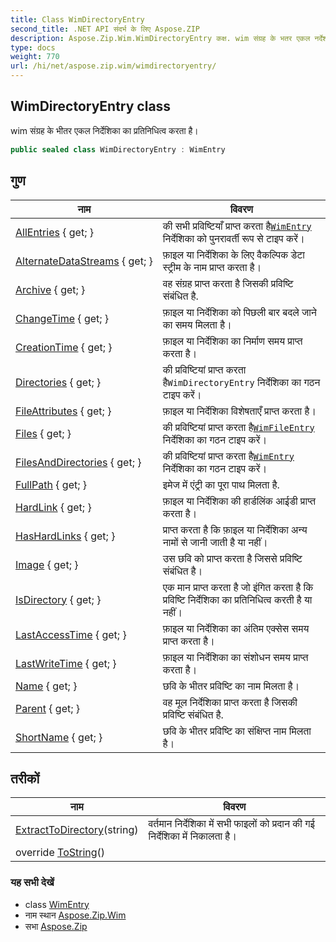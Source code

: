 ```yaml
---
title: Class WimDirectoryEntry
second_title: .NET API संदर्भ के लिए Aspose.ZIP
description: Aspose.Zip.Wim.WimDirectoryEntry कक्ष. wim संग्रह के भतर एकल नर्देशक क प्रतनधत्व करत है
type: docs
weight: 770
url: /hi/net/aspose.zip.wim/wimdirectoryentry/
---
```

## WimDirectoryEntry class

wim संग्रह के भीतर एकल निर्देशिका का प्रतिनिधित्व करता है।

```csharp
public sealed class WimDirectoryEntry : WimEntry
```

## गुण

| नाम | विवरण |
| --- | --- |
| [AllEntries](../../aspose.zip.wim/wimdirectoryentry/allentries/) { get; } | की सभी प्रविष्टियाँ प्राप्त करता है[`WimEntry`](../wimentry/) निर्देशिका को पुनरावर्ती रूप से टाइप करें। |
| [AlternateDataStreams](../../aspose.zip.wim/wimentry/alternatedatastreams/) { get; } | फ़ाइल या निर्देशिका के लिए वैकल्पिक डेटा स्ट्रीम के नाम प्राप्त करता है। |
| [Archive](../../aspose.zip.wim/wimentry/archive/) { get; } | वह संग्रह प्राप्त करता है जिसकी प्रविष्टि संबंधित है. |
| [ChangeTime](../../aspose.zip.wim/wimentry/changetime/) { get; } | फ़ाइल या निर्देशिका को पिछली बार बदले जाने का समय मिलता है। |
| [CreationTime](../../aspose.zip.wim/wimentry/creationtime/) { get; } | फ़ाइल या निर्देशिका का निर्माण समय प्राप्त करता है। |
| [Directories](../../aspose.zip.wim/wimdirectoryentry/directories/) { get; } | की प्रविष्टियां प्राप्त करता है`WimDirectoryEntry` निर्देशिका का गठन टाइप करें। |
| [FileAttributes](../../aspose.zip.wim/wimentry/fileattributes/) { get; } | फ़ाइल या निर्देशिका विशेषताएँ प्राप्त करता है। |
| [Files](../../aspose.zip.wim/wimdirectoryentry/files/) { get; } | की प्रविष्टियां प्राप्त करता है[`WimFileEntry`](../wimfileentry/) निर्देशिका का गठन टाइप करें। |
| [FilesAndDirectories](../../aspose.zip.wim/wimdirectoryentry/filesanddirectories/) { get; } | की प्रविष्टियां प्राप्त करता है[`WimEntry`](../wimentry/) निर्देशिका का गठन टाइप करें। |
| [FullPath](../../aspose.zip.wim/wimentry/fullpath/) { get; } | इमेज में एंट्री का पूरा पाथ मिलता है. |
| [HardLink](../../aspose.zip.wim/wimentry/hardlink/) { get; } | फ़ाइल या निर्देशिका की हार्डलिंक आईडी प्राप्त करता है। |
| [HasHardLinks](../../aspose.zip.wim/wimentry/hashardlinks/) { get; } | प्राप्त करता है कि फ़ाइल या निर्देशिका अन्य नामों से जानी जाती है या नहीं। |
| [Image](../../aspose.zip.wim/wimentry/image/) { get; } | उस छवि को प्राप्त करता है जिससे प्रविष्टि संबंधित है। |
| [IsDirectory](../../aspose.zip.wim/wimentry/isdirectory/) { get; } | एक मान प्राप्त करता है जो इंगित करता है कि प्रविष्टि निर्देशिका का प्रतिनिधित्व करती है या नहीं। |
| [LastAccessTime](../../aspose.zip.wim/wimentry/lastaccesstime/) { get; } | फ़ाइल या निर्देशिका का अंतिम एक्सेस समय प्राप्त करता है। |
| [LastWriteTime](../../aspose.zip.wim/wimentry/lastwritetime/) { get; } | फ़ाइल या निर्देशिका का संशोधन समय प्राप्त करता है। |
| [Name](../../aspose.zip.wim/wimentry/name/) { get; } | छवि के भीतर प्रविष्टि का नाम मिलता है। |
| [Parent](../../aspose.zip.wim/wimentry/parent/) { get; } | वह मूल निर्देशिका प्राप्त करता है जिसकी प्रविष्टि संबंधित है. |
| [ShortName](../../aspose.zip.wim/wimentry/shortname/) { get; } | छवि के भीतर प्रविष्टि का संक्षिप्त नाम मिलता है। |

## तरीकों

| नाम | विवरण |
| --- | --- |
| [ExtractToDirectory](../../aspose.zip.wim/wimdirectoryentry/extracttodirectory/)(string) | वर्तमान निर्देशिका में सभी फाइलों को प्रदान की गई निर्देशिका में निकालता है। |
| override [ToString](../../aspose.zip.wim/wimentry/tostring/)() |  |

### यह सभी देखें

* class [WimEntry](../wimentry/)
* नाम स्थान [Aspose.Zip.Wim](../../aspose.zip.wim/)
* सभा [Aspose.Zip](../../)


